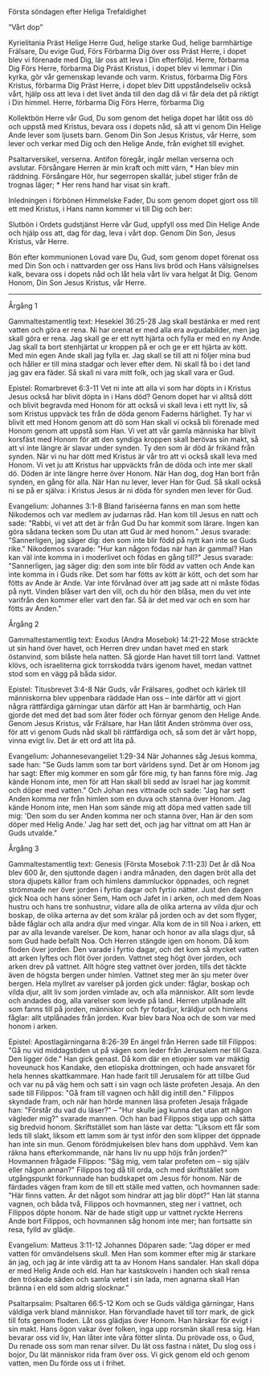﻿Första söndagen efter Heliga Trefaldighet




”Vårt dop”




Kyrielitania
Präst        Helige Herre Gud, helige starke Gud, helige barmhärtige Frälsare, Du evige Gud,
Förs        Förbarma Dig över oss
Präst        Herre, i dopet blev vi förenade med Dig, lär oss att leva i Din efterföljd. Herre, förbarma Dig
Förs        Herre, förbarma Dig
Präst        Kristus, i dopet blev vi lemmar i Din kyrka, gör vår gemenskap levande och varm. Kristus, förbarma Dig
Förs        Kristus, förbarma Dig
Präst        Herre, i dopet blev Ditt uppståndelseliv också vårt, hjälp oss att leva i det livet ända till den dag då vi får dela det på riktigt i Din himmel. Herre, förbarma Dig
Förs        Herre, förbarma Dig




Kollektbön
Herre vår Gud, Du som genom det heliga dopet har låtit oss dö och uppstå med Kristus,
bevara oss i dopets nåd,
så att vi genom Din Helige Ande lever som ljusets barn.
Genom Din Son Jesus Kristus, vår Herre, som lever och verkar med Dig och den Helige Ande, från evighet till evighet.




Psaltarversikel, verserna. Antifon föregår, ingår mellan verserna och avslutar.
Försångare        Herren är min kraft och mitt värn, * Han blev min räddning.
Försångare        Hör, hur segerropen skallár, jubel stiger från de trognas läger; * Her rens hand har visat sin kraft. 




Inledningen i förbönen
Himmelske Fader, Du som genom dopet gjort oss till ett med Kristus, i Hans namn kommer vi till Dig och ber: 




Slutbön i Ordets gudstjänst
Herre vår Gud, uppfyll oss med Din Helige Ande och hjälp oss att, dag för dag, leva i vårt dop. Genom Din Son, Jesus Kristus, vår Herre.




Bön efter kommunionen
Lovad vare Du, Gud, som genom dopet förenat oss med Din Son och i nattvarden ger oss Hans livs bröd och Hans välsignelses kalk, bevara oss i dopets nåd och låt hela vårt liv vara helgat åt Dig. Genom Honom, Din Son Jesus Kristus, vår Herre.
________________
Årgång 1 




Gammaltestamentlig text: Hesekiel 36:25-28
Jag skall bestänka er med rent vatten och göra er rena. Ni har orenat er med alla era avgudabilder, men jag skall göra er rena. Jag skall ge er ett nytt hjärta och fylla er med en ny Ande. Jag skall ta bort stenhjärtat ur kroppen på er och ge er ett hjärta av kött. Med min egen Ande skall jag fylla er. Jag skall se till att ni följer mina bud och håller er till mina stadgar och lever efter dem. Ni skall få bo i det land jag gav era fäder. Så skall ni vara mitt folk, och jag skall vara er Gud.




Epistel: Romarbrevet 6:3-11
Vet ni inte att alla vi som har döpts in i Kristus Jesus också har blivit döpta in i Hans död? Genom dopet har vi alltså dött och blivit begravda med Honom för att också vi skall leva i ett nytt liv, så som Kristus uppväck tes från de döda genom Faderns härlighet. Ty har vi blivit ett med Honom genom att dö som Han skall vi också bli förenade med Honom genom att uppstå som Han. Vi vet att vår gamla människa har blivit korsfäst med Honom för att den syndiga kroppen skall berövas sin makt, så att vi inte längre är slavar under synden. Ty den som är död är frikänd från synden. När vi nu har dött med Kristus är vår tro att vi också skall leva med Honom. Vi vet ju att Kristus har uppväckts från de döda och inte mer skall dö. Döden är inte längre herre över Honom. När Han dog, dog Han bort från synden, en gång för alla. När Han nu lever, lever Han för Gud. Så skall också ni se på er själva: i Kristus Jesus är ni döda för synden men lever för Gud. 




Evangelium: Johannes 3:1-8
Bland fariséerna fanns en man som hette Nikodemos och var medlem av judarnas råd. Han kom till Jesus en natt och sade: "Rabbi, vi vet att det är från Gud Du har kommit som lärare. Ingen kan göra sådana tecken som Du utan att Gud är med honom." Jesus svarade: "Sannerligen, jag säger dig: den som inte blir född på nytt kan inte se Guds rike." Nikodemos svarade: "Hur kan någon födas när han är gammal? Han kan väl inte komma in i moderlivet och födas en gång till?" Jesus svarade: "Sannerligen, jag säger dig: den som inte blir född av vatten och Ande kan inte komma in i Guds rike. Det som har fötts av kött är kött, och det som har fötts av Ande är Ande. Var inte förvånad över att jag sade att ni måste födas på nytt. Vinden blåser vart den vill, och du hör den blåsa, men du vet inte varifrån den kommer eller vart den far. Så är det med var och en som har fötts av Anden." 




Årgång 2 




Gammaltestamentlig text: Exodus (Andra Mosebok) 14:21-22
Mose sträckte ut sin hand över havet, och Herren drev undan havet med en stark östanvind, som blåste hela natten. Så gjorde Han havet till torrt land. Vattnet klövs, och israeliterna gick torrskodda tvärs igenom havet, medan vattnet stod som en vägg på båda sidor.




Epistel: Titusbrevet 3:4-8
När Guds, vår Frälsares, godhet och kärlek till människorna blev uppenbara räddade Han oss – inte därför att vi gjort några rättfärdiga gärningar utan därför att Han är barmhärtig, och Han gjorde det med det bad som åter föder och förnyar genom den Helige Ande. Genom Jesus Kristus, vår Frälsare, har Han låtit Anden strömma över oss, för att vi genom Guds nåd skall bli rättfärdiga och, så som det är vårt hopp, vinna evigt liv. Det är ett ord att lita på.




Evangelium: Johannesevangeliet 1:29-34
När Johannes såg Jesus komma, sade han: "Se Guds lamm som tar bort världens synd. Det är om Honom jag har sagt: Efter mig kommer en som går före mig, ty han fanns före mig. Jag kände Honom inte, men för att Han skall bli sedd av Israel har jag kommit och döper med vatten." Och Johan nes vittnade och sade: "Jag har sett Anden komma ner från himlen som en duva och stanna över Honom. Jag kände Honom inte, men Han som sände mig att döpa med vatten sade till mig: 'Den som du ser Anden komma ner och stanna över, Han är den som döper med Helig Ande.' Jag har sett det, och jag har vittnat om att Han är Guds utvalde." 




Årgång 3




Gammaltestamentlig text: Genesis (Första Mosebok 7:11-23)
Det år då Noa blev 600 år, den sjuttonde dagen i andra månaden, den dagen bröt alla det stora djupets källor fram och himlens dammluckor öppnades, och regnet strömmade ner över jorden i fyrtio dagar och fyrtio nätter. Just den dagen gick Noa och hans söner Sem, Ham och Jafet in i arken, och med dem Noas hustru och hans tre sonhustrur, vidare alla de olika arterna av vilda djur och boskap, de olika arterna av det som krälar på jorden och av det som flyger, både fåglar och alla andra djur med vingar. Alla kom de in till Noa i arken, ett par av alla levande varelser. De kom, hanar och honor av alla slags djur, så som Gud hade befallt Noa. Och Herren stängde igen om honom. 
    Då kom floden över jorden. Den varade i fyrtio dagar, och det kom så mycket vatten att arken lyftes och flöt över jorden. Vattnet steg högt över jorden, och arken drev på vattnet. Allt högre steg vattnet över jorden, tills det täckte även de högsta bergen under himlen. Vattnet steg mer än sju meter över bergen. Hela myllret av varelser på jorden gick under: fåglar, boskap och vilda djur, allt liv som jorden vimlade av, och alla människor. Allt som levde och andades dog, alla varelser som levde på land. Herren utplånade allt som fanns till på jorden, människor och fyr fotadjur, kräldjur och himlens fåglar: allt utplånades från jorden. Kvar blev bara Noa och de som var med honom i arken. 




Epistel: Apostlagärningarna 8:26-39
En ängel från Herren sade till Filippos: "Gå nu vid middagstiden ut på vägen som leder från Jerusalem ner till Gaza. Den ligger öde." Han gick genast. Då kom där en etiopier som var mäktig hoveunuck hos Kandake, den etiopiska drottningen, och hade ansvaret för hela hennes skattkammare. Han hade farit till Jerusalem för att tillbe Gud och var nu på väg hem och satt i sin vagn och läste profeten Jesaja. An den sade till Filippos: "Gå fram till vagnen och håll dig intill den." Filippos skyndade fram, och när han hörde mannen läsa profeten Jesaja frågade han: "Förstår du vad du läser?" –  "Hur skulle jag kunna det utan att någon vägleder mig?" svarade mannen. Och han bad Filippos stiga upp och sätta sig bredvid honom. Skriftstället som han läste var detta: "Liksom ett får som leds till slakt, liksom ett lamm som är tyst inför den som klipper det öppnade han inte sin mun. Genom förödmjukelsen blev hans dom upphävd. Vem kan räkna hans efterkommande, när hans liv nu upp höjs från jorden?" Hovmannen frågade Filippos: "Säg mig, vem talar profeten om – sig själv eller någon annan?" Filippos tog då till orda, och med skriftstället som utgångspunkt förkunnade han budskapet om Jesus för honom. När de färdades vägen fram kom de till ett ställe med vatten, och hovmannen sade: "Här finns vatten. Är det något som hindrar att jag blir döpt?" Han lät stanna vagnen, och båda två, Filippos och hovmannen, steg ner i vattnet, och Filippos döpte honom. När de hade stigit upp ur vattnet ryckte Herrens Ande bort Filippos, och hovmannen såg honom inte mer; han fortsatte sin resa, fylld av glädje. 




Evangelium: Matteus 3:11-12
Johannes Döparen sade: "Jag döper er med vatten för omvändelsens skull. Men Han som kommer efter mig är starkare än jag, och jag är inte värdig att ta av Honom Hans sandaler. Han skall döpa er med Helig Ande och eld. Han har kastskoveln i handen och skall rensa den tröskade säden och samla vetet i sin lada, men agnarna skall Han bränna i en eld som aldrig slocknar." 




Psaltarpsalm: Psaltaren 66:5-12
Kom och se Guds väldiga gärningar, Hans väldiga verk bland människor. 
Han förvandlade havet till torr mark, de gick till fots genom floden. Låt oss glädjas över Honom. 
Han härskar för evigt i sin makt. Hans ögon vakar över folken, inga upp rorsmän skall resa sig. 
Han bevarar oss vid liv, Han låter inte våra fötter slinta. 
Du prövade oss, o Gud, Du renade oss som man renar silver. 
Du lät oss fastna i nätet, Du slog oss i bojor, Du lät människor rida fram över oss.
Vi gick genom eld och genom vatten, men Du förde oss ut i frihet.